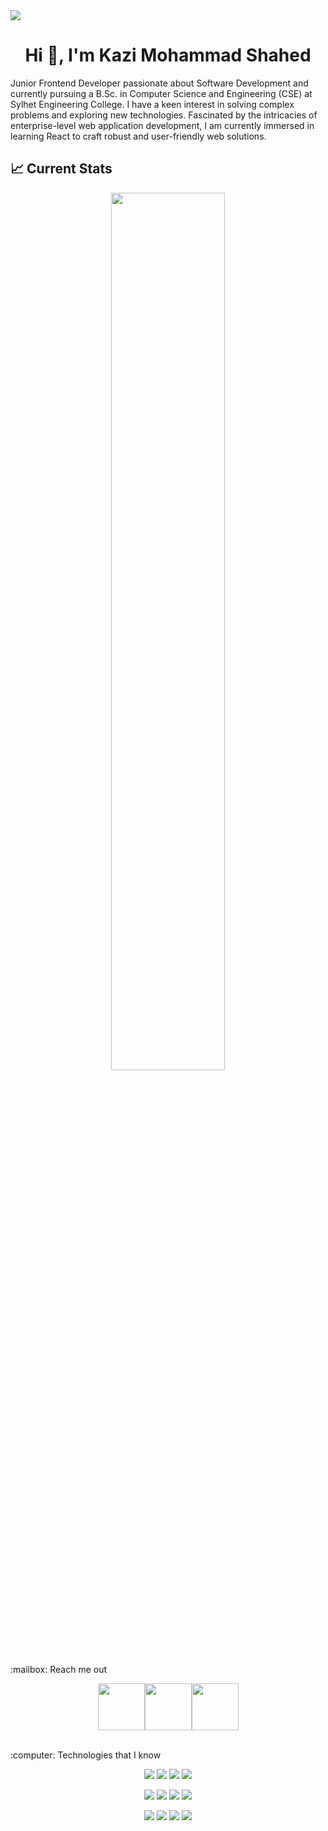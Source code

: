 <img src="https://miro.medium.com/v2/resize:fit:1400/1*WqMpsn9c8JsbbIxIRr50ug.gif">
<h1 align="center">Hi 👋, I'm Kazi Mohammad Shahed</h1>
<!-- <h3 align="center">A passionate Frontend Developer</h3> -->
<p>Junior Frontend Developer passionate about Software Development and currently pursuing a B.Sc. in Computer Science and Engineering (CSE) at Sylhet Engineering College. I have a keen interest in solving complex problems and exploring new technologies. Fascinated by the intricacies of enterprise-level web application development, I am currently immersed in learning React to craft robust and user-friendly web solutions.</p>

<!-- <p align="left"> <img src="https://komarev.com/ghpvc/?username=sha-hed&label=Profile%20views&color=0e75b6&style=flat" alt="sha-hed" /> </p> -->
## :chart_with_upwards_trend: Current Stats

<p align="center">
  <img width="60%" src="https://github-readme-streak-stats.herokuapp.com?user=Sha-hed&theme=react&hide_border=true&background=0D1117&stroke=0D1117&fire=FF1CF7&sideLabels=00F0FF&currStreakNum=FF1CF7&ring=FF1CF7&currStreakLabel=FF1CF7&sideNums=00F0FF" />
</p>
:mailbox: Reach me out

<br />

[<p align="center"><img height="75" src="https://github.com/mir-hussain/mir-hussain/blob/main/images/icons/Linkedin.png">](https://www.linkedin.com/in/kazimdshahed/)[<img height="75" src="https://github.com/mir-hussain/mir-hussain/blob/main/images/icons/Facebook.png">](https://www.facebook.com/kazi.m.shahed.3/)<img height="75" src="https://github.com/mir-hussain/mir-hussain/blob/main/images/icons/Twitter.png"> </p>

<br />
:computer: Technologies that I know
<br>
<p align="center">
<img src="https://github.com/mir-hussain/mir-hussain/blob/main/images/icons/JavaScript.png"/>
<img src="https://github.com/mir-hussain/mir-hussain/blob/main/images/icons/python.png"/>
<img src="https://github.com/mir-hussain/mir-hussain/blob/main/images/icons/c.png"/>
<img src="https://github.com/mir-hussain/mir-hussain/blob/main/images/icons/cpp.png"/>
</p>
<p align="center">
<img src="https://github.com/mir-hussain/mir-hussain/blob/main/images/icons/HTML.png"/>
<img src="https://github.com/mir-hussain/mir-hussain/blob/main/images/icons/css.png"/>
<img src="https://github.com/mir-hussain/mir-hussain/blob/main/images/icons/react.png"/>
<img src="https://github.com/mir-hussain/mir-hussain/blob/main/images/icons/tailwind.png"/>
</p>
<p align="center">
<img src="https://github.com/mir-hussain/mir-hussain/blob/main/images/icons/firebase.png"/>
<img src="https://github.com/mir-hussain/mir-hussain/blob/main/images/icons/node.png"/>
<img src="https://github.com/mir-hussain/mir-hussain/blob/main/images/icons/express.png"/>
<img src="https://github.com/mir-hussain/mir-hussain/blob/main/images/icons/mongo.png"/>
</p><br/>
